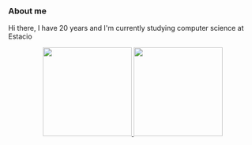 ### About me
Hi there, I have 20 years and I'm currently studying computer science at Estacio
<div align="center">
  <a href="https://github.com/marcelo-redua">
  <img height="180em" src="https://github-readme-stats.vercel.app/api?username=marcelo-redua&show_icons=true&theme=dracula&include_all_commits=true&count_private=true"/>
  <img height="180em" src="https://github-readme-stats.vercel.app/api/top-langs/?username=marcelo-redua&layout=compact&langs_count=7&theme=dracula"/>
</div>
